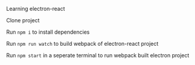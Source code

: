 Learning electron-react

Clone project

Run `npm i` to install dependencies

Run `npm run watch` to build webpack of electron-react project

Run `npm start` in a seperate terminal to run webpack built electron project
